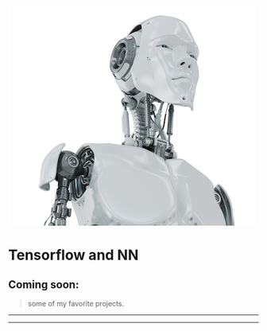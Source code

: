 ![TensorFlow](/images/robo4.png)

# Tensorflow and NN

## Coming soon: 

> some of my favorite projects.

----------------
----------------
